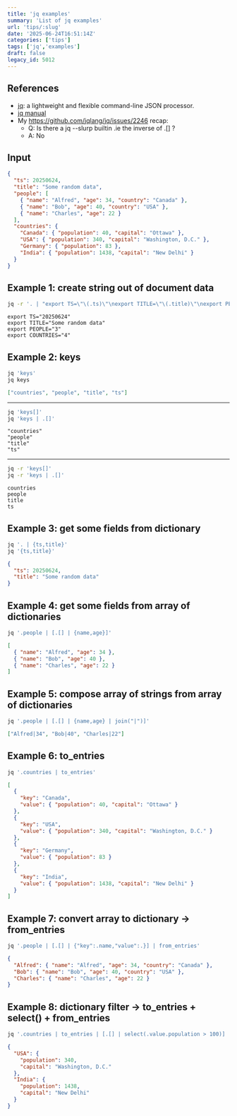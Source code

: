 ```yaml
---
title: 'jq examples'
summary: 'List of jq examples'
url: 'tips/:slug'
date: '2025-06-24T16:51:14Z'
categories: ['tips']
tags: ['jq','examples']
draft: false
legacy_id: 5012
---
```


## References

- [jq](https://jqlang.org/): a lightweight and flexible command-line JSON processor.
- [jq manual](https://jqlang.org/manual/)
- My https://github.com/jqlang/jq/issues/2246 recap:
  - Q: Is there a jq --slurp builtin .ie the inverse of .[] ?
  - A: No

## Input

```json
{
  "ts": 20250624,
  "title": "Some random data",
  "people": [
    { "name": "Alfred", "age": 34, "country": "Canada" },
    { "name": "Bob", "age": 40, "country": "USA" },
    { "name": "Charles", "age": 22 }
  ],
  "countries": {
    "Canada": { "population": 40, "capital": "Ottawa" },
    "USA": { "population": 340, "capital": "Washington, D.C." },
    "Germany": { "population": 83 },
    "India": { "population": 1438, "capital": "New Delhi" }
  }
}
```

## Example 1: create string out of document data

```bash
jq -r '. | "export TS=\"\(.ts)\"\nexport TITLE=\"\(.title)\"\nexport PEOPLE=\"\(.people|length)\"\nexport COUNTRIES=\"\(.countries|length)\""'
```

```
export TS="20250624"
export TITLE="Some random data"
export PEOPLE="3"
export COUNTRIES="4"
```

## Example 2: keys

```bash
jq 'keys'
jq keys
```

```json
["countries", "people", "title", "ts"]
```

---

```bash
jq 'keys[]'
jq 'keys | .[]'
```

```
"countries"
"people"
"title"
"ts"
```

---

```bash
jq -r 'keys[]'
jq -r 'keys | .[]'
```

```
countries
people
title
ts
```

## Example 3: get some fields from dictionary

```bash
jq '. | {ts,title}'
jq '{ts,title}'
```

```json
{
  "ts": 20250624,
  "title": "Some random data"
}
```

## Example 4: get some fields from array of dictionaries

```bash
jq '.people | [.[] | {name,age}]'
```

```json
[
  { "name": "Alfred", "age": 34 },
  { "name": "Bob", "age": 40 },
  { "name": "Charles", "age": 22 }
]
```

## Example 5: compose array of strings from array of dictionaries

```bash
jq '.people | [.[] | {name,age} | join("|")]'
```

```json
["Alfred|34", "Bob|40", "Charles|22"]
```

## Example 6: to_entries

```bash
jq '.countries | to_entries'
```

```json
[
  {
    "key": "Canada",
    "value": { "population": 40, "capital": "Ottawa" }
  },
  {
    "key": "USA",
    "value": { "population": 340, "capital": "Washington, D.C." }
  },
  {
    "key": "Germany",
    "value": { "population": 83 }
  },
  {
    "key": "India",
    "value": { "population": 1438, "capital": "New Delhi" }
  }
]
```

## Example 7: convert array to dictionary → from_entries

```bash
jq '.people | [.[] | {"key":.name,"value":.}] | from_entries'
```

```json
{
  "Alfred": { "name": "Alfred", "age": 34, "country": "Canada" },
  "Bob": { "name": "Bob", "age": 40, "country": "USA" },
  "Charles": { "name": "Charles", "age": 22 }
}
```

## Example 8: dictionary filter → to_entries + select() + from_entries

```bash
jq '.countries | to_entries | [.[] | select(.value.population > 100)] | from_entries'
```

```json
{
  "USA": {
    "population": 340,
    "capital": "Washington, D.C."
  },
  "India": {
    "population": 1438,
    "capital": "New Delhi"
  }
}
```
